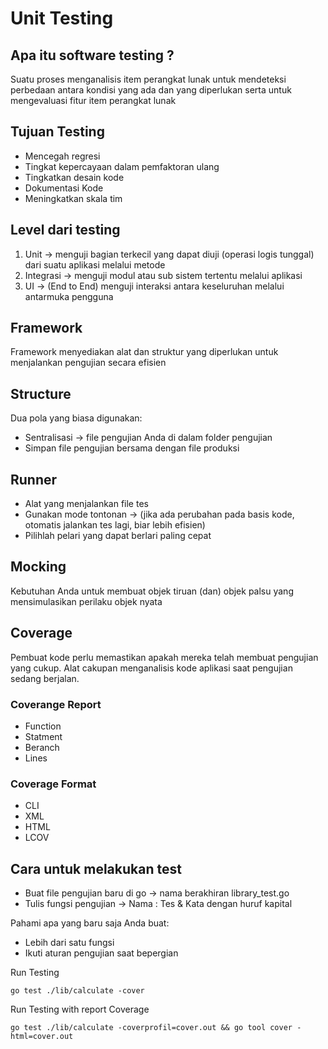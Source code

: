 # Unit Testing

## Apa itu software testing ?

Suatu proses menganalisis item perangkat lunak untuk mendeteksi perbedaan antara kondisi yang ada dan yang diperlukan serta untuk mengevaluasi fitur item perangkat lunak

## Tujuan Testing

- Mencegah regresi
- Tingkat kepercayaan dalam pemfaktoran ulang
- Tingkatkan desain kode
- Dokumentasi Kode
- Meningkatkan skala tim

## Level dari testing

1. Unit -> menguji bagian terkecil yang dapat diuji (operasi logis tunggal) dari suatu aplikasi melalui metode
2. Integrasi -> menguji modul atau sub sistem tertentu melalui aplikasi
3. UI -> (End to End) menguji interaksi antara keseluruhan melalui antarmuka pengguna

## Framework

Framework menyediakan alat dan struktur yang diperlukan untuk menjalankan pengujian secara efisien

## Structure

Dua pola yang biasa digunakan:

- Sentralisasi -> file pengujian Anda di dalam folder pengujian
- Simpan file pengujian bersama dengan file produksi

## Runner

- Alat yang menjalankan file tes
- Gunakan mode tontonan -> (jika ada perubahan pada basis kode, otomatis jalankan tes lagi, biar lebih efisien)
- Pilihlah pelari yang dapat berlari paling cepat

## Mocking

Kebutuhan Anda untuk membuat objek tiruan (dan) objek palsu yang mensimulasikan perilaku objek nyata

## Coverage

Pembuat kode perlu memastikan apakah mereka telah membuat pengujian yang cukup. Alat cakupan menganalisis kode aplikasi saat pengujian sedang berjalan.

### Coverange Report

- Function
- Statment
- Beranch
- Lines

### Coverage Format

- CLI
- XML
- HTML
- LCOV

## Cara untuk melakukan test

- Buat file pengujian baru di go -> nama berakhiran library_test.go
- Tulis fungsi pengujian -> Nama : Tes & Kata dengan huruf kapital

Pahami apa yang baru saja Anda buat:

- Lebih dari satu fungsi
- Ikuti aturan pengujian saat bepergian

Run Testing

```
go test ./lib/calculate -cover
```

Run Testing with report Coverage

```
go test ./lib/calculate -coverprofil=cover.out && go tool cover -html=cover.out
```
